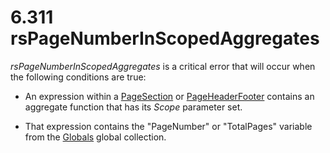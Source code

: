 <html dir="LTR" xmlns:mshelp="http://msdn.microsoft.com/mshelp" xmlns:ddue="http://ddue.schemas.microsoft.com/authoring/2003/5" xmlns:xlink="http://www.w3.org/1999/xlink" xmlns:tool="http://www.microsoft.com/tooltip">
    <head>
        <meta http-equiv="Content-Type" content="text/html; CHARSET=utf-8"></meta>
        <meta name="save" content="history"></meta>
        <title>6.311 rsPageNumberInScopedAggregates</title>
        <xml>
            <mshelp:toctitle title="6.311 rsPageNumberInScopedAggregates"></mshelp:toctitle>
            <mshelp:rltitle title="[MS-RDL]: rsPageNumberInScopedAggregates"></mshelp:rltitle>
            <mshelp:keyword index="A" term="53441f24-26ec-4de2-9dc5-93bd424a15ad"></mshelp:keyword>
            <mshelp:attr name="DCSext.ContentType" value="open specification"></mshelp:attr>
            <mshelp:attr name="AssetID" value="53441f24-26ec-4de2-9dc5-93bd424a15ad"></mshelp:attr>
            <mshelp:attr name="TopicType" value="kbRef"></mshelp:attr>
            <mshelp:attr name="DCSext.Title" value="[MS-RDL]: rsPageNumberInScopedAggregates" />
        </xml>
    </head>
    <body>
        <div id="header">
            <h1 class="heading">6.311 rsPageNumberInScopedAggregates</h1>
        </div>
        <div id="mainSection">
            <div id="mainBody">
                <div id="allHistory" class="saveHistory"></div>
                <div id="sectionSection0" class="section" name="collapseableSection">
                    

<p><i>rsPageNumberInScopedAggregates</i> is a critical error
that will occur when the following conditions are true: </p>

<ul><li><p><span><span> 
</span></span>An expression within a <a href="afff0921-7d95-4216-8f28-635c67d539d8.html">PageSection</a> or <a href="ddc35223-1cb6-4136-823b-e72a3d12e1f9.html">PageHeaderFooter</a> contains
an aggregate function that has its <i>Scope</i> parameter set. </p>

</li><li><p><span><span> 
</span></span>That expression contains the &quot;PageNumber&quot; or
&quot;TotalPages&quot; variable from the <a href="381824cf-4274-444d-a63e-d2d6a7527f68.html">Globals</a> global collection.</p>

</li></ul>
                </div>
            </div>
        </div>
    </body>
</html>